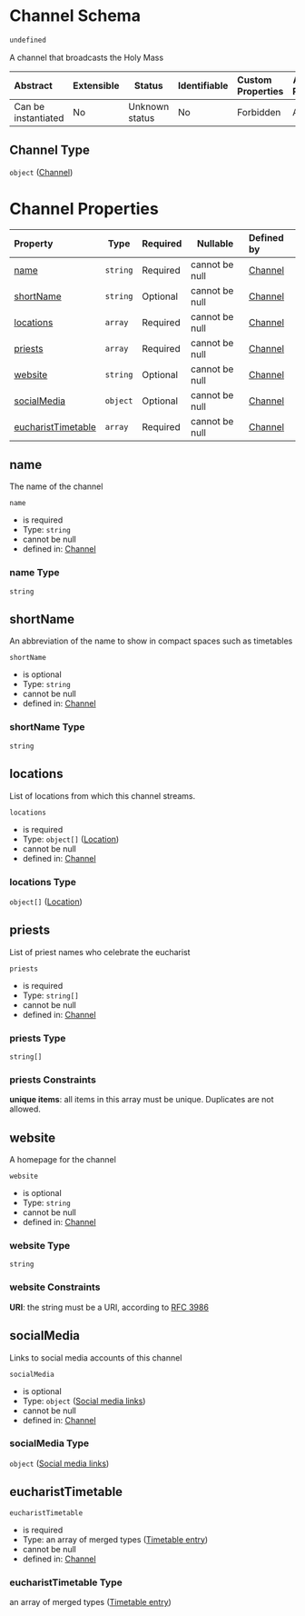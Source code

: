 # Channel Schema

```txt
undefined
```

A channel that broadcasts the Holy Mass


| Abstract            | Extensible | Status         | Identifiable | Custom Properties | Additional Properties | Access Restrictions | Defined In                                                               |
| :------------------ | ---------- | -------------- | ------------ | :---------------- | --------------------- | ------------------- | ------------------------------------------------------------------------ |
| Can be instantiated | No         | Unknown status | No           | Forbidden         | Allowed               | none                | [channel.schema.json](../out/channel.schema.json "open original schema") |

## Channel Type

`object` ([Channel](channel.md))

# Channel Properties

| Property                                  | Type     | Required | Nullable       | Defined by                                                                                     |
| :---------------------------------------- | -------- | -------- | -------------- | :--------------------------------------------------------------------------------------------- |
| [name](#name)                             | `string` | Required | cannot be null | [Channel](channel-properties-name.md "undefined#/properties/name")                             |
| [shortName](#shortname)                   | `string` | Optional | cannot be null | [Channel](channel-properties-shortname.md "undefined#/properties/shortName")                   |
| [locations](#locations)                   | `array`  | Required | cannot be null | [Channel](channel-properties-locations.md "undefined#/properties/locations")                   |
| [priests](#priests)                       | `array`  | Required | cannot be null | [Channel](channel-properties-priests.md "undefined#/properties/priests")                       |
| [website](#website)                       | `string` | Optional | cannot be null | [Channel](channel-properties-website.md "undefined#/properties/website")                       |
| [socialMedia](#socialmedia)               | `object` | Optional | cannot be null | [Channel](channel-properties-social-media-links.md "undefined#/properties/socialMedia")        |
| [eucharistTimetable](#eucharisttimetable) | `array`  | Required | cannot be null | [Channel](channel-properties-eucharisttimetable.md "undefined#/properties/eucharistTimetable") |

## name

The name of the channel


`name`

-   is required
-   Type: `string`
-   cannot be null
-   defined in: [Channel](channel-properties-name.md "undefined#/properties/name")

### name Type

`string`

## shortName

An abbreviation of the name to show in compact spaces such as timetables


`shortName`

-   is optional
-   Type: `string`
-   cannot be null
-   defined in: [Channel](channel-properties-shortname.md "undefined#/properties/shortName")

### shortName Type

`string`

## locations

List of locations from which this channel streams.


`locations`

-   is required
-   Type: `object[]` ([Location](channel-properties-locations-location.md))
-   cannot be null
-   defined in: [Channel](channel-properties-locations.md "undefined#/properties/locations")

### locations Type

`object[]` ([Location](channel-properties-locations-location.md))

## priests

List of priest names who celebrate the eucharist


`priests`

-   is required
-   Type: `string[]`
-   cannot be null
-   defined in: [Channel](channel-properties-priests.md "undefined#/properties/priests")

### priests Type

`string[]`

### priests Constraints

**unique items**: all items in this array must be unique. Duplicates are not allowed.

## website

A homepage for the channel


`website`

-   is optional
-   Type: `string`
-   cannot be null
-   defined in: [Channel](channel-properties-website.md "undefined#/properties/website")

### website Type

`string`

### website Constraints

**URI**: the string must be a URI, according to [RFC 3986](https://tools.ietf.org/html/rfc3986 "check the specification")

## socialMedia

Links to social media accounts of this channel


`socialMedia`

-   is optional
-   Type: `object` ([Social media links](channel-properties-social-media-links.md))
-   cannot be null
-   defined in: [Channel](channel-properties-social-media-links.md "undefined#/properties/socialMedia")

### socialMedia Type

`object` ([Social media links](channel-properties-social-media-links.md))

## eucharistTimetable




`eucharistTimetable`

-   is required
-   Type: an array of merged types ([Timetable entry](channel-properties-eucharisttimetable-timetable-entry.md))
-   cannot be null
-   defined in: [Channel](channel-properties-eucharisttimetable.md "undefined#/properties/eucharistTimetable")

### eucharistTimetable Type

an array of merged types ([Timetable entry](channel-properties-eucharisttimetable-timetable-entry.md))
